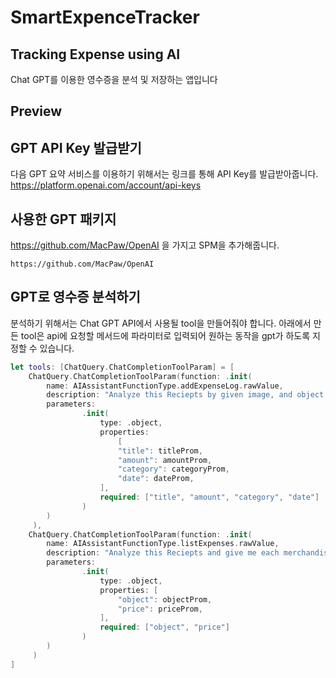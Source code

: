 # SmartExpenceTracker
## Tracking Expense using AI
Chat GPT를 이용한 영수증을 분석 및 저장하는 앱입니다

## Preview
<div align="center">
  <mp4 src="ImageAsset/AnalyzedView.gif" width="300" height="600"/>
</div>

## GPT API Key 발급받기
다음 GPT 요약 서비스를 이용하기 위해서는 링크를 통해 API Key를 발급받아줍니다. https://platform.openai.com/account/api-keys

## 사용한 GPT 패키지
https://github.com/MacPaw/OpenAI 을 가지고 SPM을 추가해줍니다.
```
https://github.com/MacPaw/OpenAI
```

## GPT로 영수증 분석하기

분석하기 위해서는 Chat GPT API에서 사용될 tool을 만들어줘야 합니다.
아래에서 만든 tool은 api에 요청할 메서드에 파라미터로 입력되어 원하는 동작을 gpt가 하도록 지정할 수 있습니다.
```swift
let tools: [ChatQuery.ChatCompletionToolParam] = [
    ChatQuery.ChatCompletionToolParam(function: .init(
        name: AIAssistantFunctionType.addExpenseLog.rawValue,
        description: "Analyze this Reciepts by given image, and object and prices have to be value of marchant",
        parameters:
                .init(
                    type: .object,
                    properties:
                        [
                        "title": titleProm,
                        "amount": amountProm,
                        "category": categoryProm,
                        "date": dateProm,
                    ],
                    required: ["title", "amount", "category", "date"]
                )
        )
     ),
    ChatQuery.ChatCompletionToolParam(function: .init(
        name: AIAssistantFunctionType.listExpenses.rawValue,
        description: "Analyze this Reciepts and give me each merchandise info by given image",
        parameters:
                .init(
                    type: .object,
                    properties: [
                        "object": objectProm,
                        "price": priceProm,
                    ],
                    required: ["object", "price"]
                )
        )
     )
]
```


